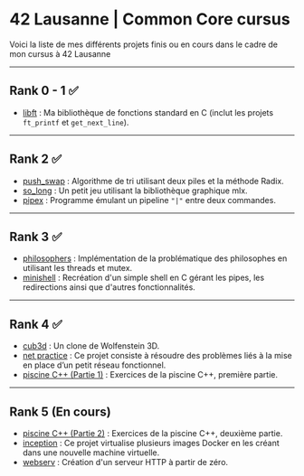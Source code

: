 # 42 Lausanne | Common Core cursus
Voici la liste de mes différents projets finis ou en cours dans le cadre de mon cursus à 42 Lausanne

---
## Rank 0 - 1 ✅
- [libft](./libft) : Ma bibliothèque de fonctions standard en C (inclut les projets `ft_printf` et `get_next_line`).
---

## Rank 2 ✅
- [push_swap](./push_swap) : Algorithme de tri utilisant deux piles et la méthode Radix.
- [so_long](./so_long) : Un petit jeu utilisant la bibliothèque graphique mlx.
- [pipex](./pipex) : Programme émulant un pipeline `"|"` entre deux commandes.
---

## Rank 3 ✅
- [philosophers](./philosophers) : Implémentation de la problématique des philosophes en utilisant les threads et mutex.
- [minishell](./minishell) : Recréation d'un simple shell en C gérant les pipes, les redirections ainsi que d'autres fonctionnalités.
---

## Rank 4 ✅
- [cub3d](./cub3d) : Un clone de Wolfenstein 3D.
- [net practice](./net_practice) : Ce projet consiste à résoudre des problèmes liés à la mise en place d’un petit réseau fonctionnel.
- [piscine C++ (Partie 1)](./cpp/cpp_Part.1/) : Exercices de la piscine C++, première partie.
---

## Rank 5 (En cours)
- [piscine C++ (Partie 2)](./cpp/cpp_Part.2/) : Exercices de la piscine C++, deuxième partie.
- [inception](./inception) : Ce projet virtualise plusieurs images Docker en les créant dans une nouvelle machine virtuelle.
- [webserv](./webserv/web_serv) : Création d'un serveur HTTP à partir de zéro.
